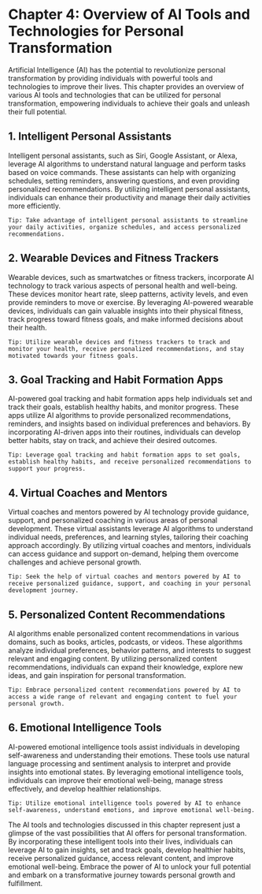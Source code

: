 Chapter 4: Overview of AI Tools and Technologies for Personal Transformation
============================================================================

Artificial Intelligence (AI) has the potential to revolutionize personal transformation by providing individuals with powerful tools and technologies to improve their lives. This chapter provides an overview of various AI tools and technologies that can be utilized for personal transformation, empowering individuals to achieve their goals and unleash their full potential.

**1. Intelligent Personal Assistants**
--------------------------------------

Intelligent personal assistants, such as Siri, Google Assistant, or Alexa, leverage AI algorithms to understand natural language and perform tasks based on voice commands. These assistants can help with organizing schedules, setting reminders, answering questions, and even providing personalized recommendations. By utilizing intelligent personal assistants, individuals can enhance their productivity and manage their daily activities more efficiently.

`Tip: Take advantage of intelligent personal assistants to streamline your daily activities, organize schedules, and access personalized recommendations.`

**2. Wearable Devices and Fitness Trackers**
--------------------------------------------

Wearable devices, such as smartwatches or fitness trackers, incorporate AI technology to track various aspects of personal health and well-being. These devices monitor heart rate, sleep patterns, activity levels, and even provide reminders to move or exercise. By leveraging AI-powered wearable devices, individuals can gain valuable insights into their physical fitness, track progress toward fitness goals, and make informed decisions about their health.

`Tip: Utilize wearable devices and fitness trackers to track and monitor your health, receive personalized recommendations, and stay motivated towards your fitness goals.`

**3. Goal Tracking and Habit Formation Apps**
---------------------------------------------

AI-powered goal tracking and habit formation apps help individuals set and track their goals, establish healthy habits, and monitor progress. These apps utilize AI algorithms to provide personalized recommendations, reminders, and insights based on individual preferences and behaviors. By incorporating AI-driven apps into their routines, individuals can develop better habits, stay on track, and achieve their desired outcomes.

`Tip: Leverage goal tracking and habit formation apps to set goals, establish healthy habits, and receive personalized recommendations to support your progress.`

**4. Virtual Coaches and Mentors**
----------------------------------

Virtual coaches and mentors powered by AI technology provide guidance, support, and personalized coaching in various areas of personal development. These virtual assistants leverage AI algorithms to understand individual needs, preferences, and learning styles, tailoring their coaching approach accordingly. By utilizing virtual coaches and mentors, individuals can access guidance and support on-demand, helping them overcome challenges and achieve personal growth.

`Tip: Seek the help of virtual coaches and mentors powered by AI to receive personalized guidance, support, and coaching in your personal development journey.`

**5. Personalized Content Recommendations**
-------------------------------------------

AI algorithms enable personalized content recommendations in various domains, such as books, articles, podcasts, or videos. These algorithms analyze individual preferences, behavior patterns, and interests to suggest relevant and engaging content. By utilizing personalized content recommendations, individuals can expand their knowledge, explore new ideas, and gain inspiration for personal transformation.

`Tip: Embrace personalized content recommendations powered by AI to access a wide range of relevant and engaging content to fuel your personal growth.`

**6. Emotional Intelligence Tools**
-----------------------------------

AI-powered emotional intelligence tools assist individuals in developing self-awareness and understanding their emotions. These tools use natural language processing and sentiment analysis to interpret and provide insights into emotional states. By leveraging emotional intelligence tools, individuals can improve their emotional well-being, manage stress effectively, and develop healthier relationships.

`Tip: Utilize emotional intelligence tools powered by AI to enhance self-awareness, understand emotions, and improve emotional well-being.`

The AI tools and technologies discussed in this chapter represent just a glimpse of the vast possibilities that AI offers for personal transformation. By incorporating these intelligent tools into their lives, individuals can leverage AI to gain insights, set and track goals, develop healthier habits, receive personalized guidance, access relevant content, and improve emotional well-being. Embrace the power of AI to unlock your full potential and embark on a transformative journey towards personal growth and fulfillment.
